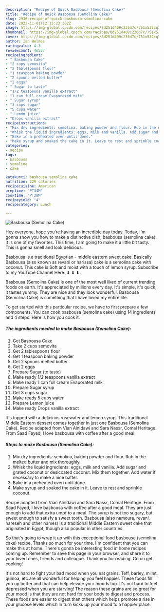 ```yaml
---
description: "Recipe of Quick Basbousa (Semolina Cake)"
title: "Recipe of Quick Basbousa (Semolina Cake)"
slug: 2936-recipe-of-quick-basbousa-semolina-cake
date: 2022-11-01T12:13:23.302Z
image: https://img-global.cpcdn.com/recipes/8d251d409c236d7c/751x532cq70/basbousa-semolina-cake-recipe-main-photo.jpg
thumbnail: https://img-global.cpcdn.com/recipes/8d251d409c236d7c/751x532cq70/basbousa-semolina-cake-recipe-main-photo.jpg
cover: https://img-global.cpcdn.com/recipes/8d251d409c236d7c/751x532cq70/basbousa-semolina-cake-recipe-main-photo.jpg
author: Ian Holmes
ratingvalue: 4.3
reviewcount: 46557
recipeingredient:
- " Basbousa Cake"
- "2 cups semovita"
- "2 tablespoons flour"
- "1 teaspoon baking powder"
- "2 spoons melted butter"
- "2 eggs"
- " Sugar to taste"
- "1/2 teaspoons vanilla extract"
- "1 can full cream Evaporated milk"
- " Sugar syrup"
- "3 cups sugar"
- "5 cups water"
- " Lemon juice"
- "Drops vanilla extract"
recipeinstructions:
- "Mix dry ingredients: semolina, baking powder and flour. Rub in the melted butter and mix thoroughly."
- "Whisk the liquid ingredients: eggs, milk and vanilla. Add sugar and grated coconut or desiccated coconut. Mix them together. Add water if necessary to make a nice batter."
- "Bake in a preheated oven until done."
- "Make syrup and soaked the cake in it. Leave to rest and sprinkle coconut."
categories:
- Recipe
tags:
- basbousa
- semolina
- cake

katakunci: basbousa semolina cake 
nutrition: 229 calories
recipecuisine: American
preptime: "PT34M"
cooktime: "PT38M"
recipeyield: "4"
recipecategory: Lunch

---
```



![Basbousa (Semolina Cake)](https://img-global.cpcdn.com/recipes/8d251d409c236d7c/751x532cq70/basbousa-semolina-cake-recipe-main-photo.jpg)

Hey everyone, hope you're having an incredible day today. Today, I'm gonna show you how to make a distinctive dish, basbousa (semolina cake). It is one of my favorites. This time, I am going to make it a little bit tasty. This is gonna smell and look delicious.

Basbousa is a traditional Egyptian - middle eastern sweet cake. Basically Basbousa (also known as revani or harissa) cake is a semolina cake with coconut. This cake is Soft and moist with a touch of lemon syrup. Subscribe to my YouTube Channel Here: ⬇ ⬇ ⬇.

Basbousa (Semolina Cake) is one of the most well liked of current trending foods on earth. It's appreciated by millions every day. It's simple, it's quick, it tastes yummy. They are nice and they look wonderful. Basbousa (Semolina Cake) is something that I have loved my entire life.


To get started with this particular recipe, we have to first prepare a few components. You can cook basbousa (semolina cake) using 14 ingredients and 4 steps. Here is how you cook it.

<!--inarticleads1-->

##### The ingredients needed to make Basbousa (Semolina Cake):

1. Get  Basbousa Cake
1. Take 2 cups semovita
1. Get 2 tablespoons flour
1. Get 1 teaspoon baking powder
1. Get 2 spoons melted butter
1. Get 2 eggs
1. Prepare  Sugar (to taste)
1. Make ready 1/2 teaspoons vanilla extract
1. Make ready 1 can full cream Evaporated milk
1. Prepare  Sugar syrup
1. Get 3 cups sugar
1. Make ready 5 cups water
1. Prepare  Lemon juice
1. Make ready Drops vanilla extract


It&#39;s topped with a delicious rosewater and lemon syrup. This traditional Middle Eastern dessert comes together in just one Basbousa (Semolina Cake). Recipe adapted from Vian Alnidawi and Sara Nassr, Comal Heritage. From Saad Fayed, I love basbousa with coffee after a good meal. 

<!--inarticleads2-->

##### Steps to make Basbousa (Semolina Cake):

1. Mix dry ingredients: semolina, baking powder and flour. Rub in the melted butter and mix thoroughly.
1. Whisk the liquid ingredients: eggs, milk and vanilla. Add sugar and grated coconut or desiccated coconut. Mix them together. Add water if necessary to make a nice batter.
1. Bake in a preheated oven until done.
1. Make syrup and soaked the cake in it. Leave to rest and sprinkle coconut.


Recipe adapted from Vian Alnidawi and Sara Nassr, Comal Heritage. From Saad Fayed, I love basbousa with coffee after a good meal. They are just enough to add that extra umpf to a meal. The syrup is not too sugary, but sweet enough to satisfy a sweet tooth. Basbousa (also namoura, revani, hareseh and other names) is a traditional Middle Eastern sweet cake that originated in Egypt, though also popular in other countries. 

So that's going to wrap it up with this exceptional food basbousa (semolina cake) recipe. Thanks so much for your time. I'm confident that you can make this at home. There's gonna be interesting food in home recipes coming up. Remember to save this page in your browser, and share it to your loved ones, friends and colleague. Thank you for reading. Go on get cooking!

It's not hard to fight your bad mood when you eat grains. Teff, barley, millet, quinoa, etc are all wonderful for helping you feel happier. These foods fill you up better and that can help elevate your moods too. It's not hard to feel depressed when you are starving! The reason these grains are so great for your mood is that they are not hard for your body to digest and process. These foods are easier to digest than others which helps promote a rise in your glucose levels which in turn kicks up your mood to a happier place.
